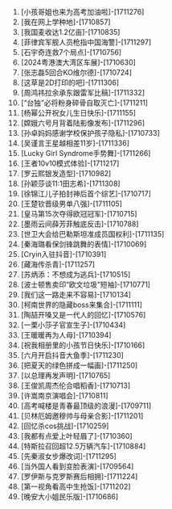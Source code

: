 
1. [小孩哥姐也来为高考加油啦]-[1711276]
1. [我在网上学种地]-[1710857]
1. [我国麦收达1.2亿亩]-[1710835]
1. [菲律宾军舰人员枪指中国海警]-[1711297]
1. [石宇奇连救7个局点]-[1710756]
1. [2024粤港澳大湾区车展]-[1710630]
1. [张志磊5回合KO维尔德]-[1710724]
1. [这草是2D打印的吧]-[1711306]
1. [周鸿祎拉余承东跟雷军比稿]-[1711332]
1. [“台独”必将粉身碎骨自取灭亡]-[1711211]
1. [杨幂公开祝女儿生日快乐]-[1711155]
1. [嫦娥六号月背着陆影像发布]-[1711296]
1. [孙卓妈妈感谢学校保护孩子隐私]-[1710733]
1. [吴谨言王星越相差11岁]-[1711336]
1. [Lucky Girl Syndrome手势舞]-[1711266]
1. [王者10v10模式体验]-[1711217]
1. [罗云熙银发造型]-[1710982]
1. [孙颖莎谈11:1田志希]-[1711308]
1. [徐锦江儿子拍封神后首个综艺]-[1710717]
1. [王楚钦晋级男单八强]-[1711105]
1. [皇马第15次夺得欧冠冠军]-[1710715]
1. [墨雨云间薛芳菲触底反击]-[1710788]
1. [世卫大会给巴勒斯坦准成员国权利]-[1711135]
1. [秦海璐看保剑锋跳舞的表情]-[1710069]
1. [Cryin入驻抖音]-[1710391]
1. [藏海传杀青]-[1711257]
1. [苏炳添：不想成为逃兵]-[1710515]
1. [波士顿售卖印“欧文垃圾”短袖]-[1710771]
1. [我们这一路走来不容易]-[1710134]
1. [柯南世界的隐藏boss来集合]-[1711111]
1. [陶喆开嗓又是一代人的回忆]-[1710576]
1. [一栗小莎子官宣生子]-[1710434]
1. [王暖暖再为人母]-[1710394]
1. [祝我相册里的小孩节日快乐]-[1710166]
1. [六月开启抖音大鱼季]-[1711230]
1. [把夏天的绿色拼成一幅画]-[1711250]
1. [以总理再发声明]-[1710765]
1. [王俊凯周杰伦合唱稻香]-[1710713]
1. [许嵩南京演唱会]-[1710811]
1. [高考喊楼是青春最顶级的浪漫]-[1709711]
1. [贝林厄姆邀穆帅与母亲合影]-[1711201]
1. [回忆杀cos挑战]-[1710259]
1. [我都有点爱上叶轻眉了]-[1710360]
1. [特斯拉召回超12.5万辆汽车]-[1710884]
1. [先秦淑女步爆改词]-[1711295]
1. [当外国人看到变脸表演]-[1709564]
1. [罗伊斯与克罗斯赛后相拥]-[1711224]
1. [第一视角看高中生抢饭]-[1711202]
1. [晚安大小姐民乐版]-[1710686]